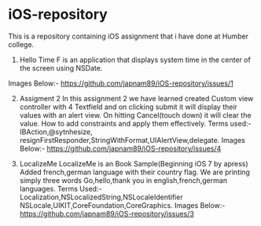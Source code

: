 # iOS-repository
This is a repository containing iOS assignment that i have done at Humber college.

1. Hello Time F
 is an application that displays system time in the center of the screen using NSDate.

Images Below:-
https://github.com/japnam89/iOS-repository/issues/1

2. Assigment 2
In this assignment 2 we have learned
created Custom view controller with 4 Textfield and on clicking submit it will display their values with an alert view.
On hitting Cancel(touch down) it will clear the value.
How to add constraints and apply them effectively.
Terms used:- IBAction,@sytnhesize, resignFirstResponder,StringWithFormat,UIAlertView,delegate.
Images Below:-
https://github.com/japnam89/iOS-repository/issues/4


3. LocalizeMe
 LocalizeMe is an Book Sample(Beginning iOS 7 by apress)
Added french,german language with their country flag.
We are printing simply three words Go,hello,thank you in english,french,german languages.
Terms Used:- Localization,NSLocalizedString,NSLocaleIdentifier
 NSLocale,UIKIT,CoreFoundation,CoreGraphics.
Images Below:-
https://github.com/japnam89/iOS-repository/issues/3
